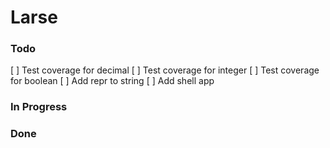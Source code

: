 # Larse

### Todo

[ ] Test coverage for decimal
[ ] Test coverage for integer
[ ] Test coverage for boolean
[ ] Add repr to string
[ ] Add shell app

### In Progress

### Done
